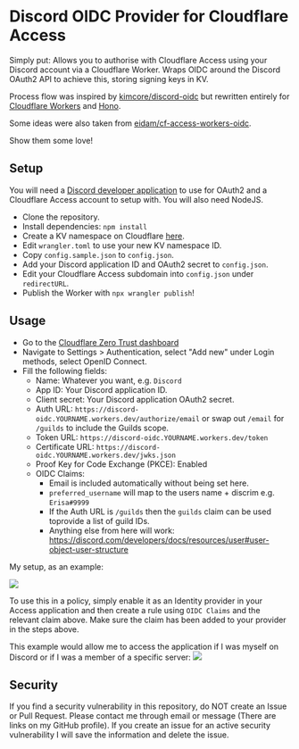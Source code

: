 # Discord OIDC Provider for Cloudflare Access

Simply put: Allows you to authorise with Cloudflare Access using your Discord account via a Cloudflare Worker. Wraps OIDC around the Discord OAuth2 API to achieve this, storing signing keys in KV. 

Process flow was inspired by [kimcore/discord-oidc](https://github.com/kimcore/discord-oidc) but rewritten entirely for [Cloudflare Workers](https://workers.cloudflare.com/) and [Hono](https://honojs.dev/).

Some ideas were also taken from [eidam/cf-access-workers-oidc](https://github.com/eidam/cf-access-workers-oidc).

Show them some love!

## Setup

You will need a [Discord developer application](https://discord.com/developers/applications) to use for OAuth2 and a Cloudflare Access account to setup with. You will also need NodeJS.

- Clone the repository.
- Install dependencies: `npm install`
- Create a KV namespace on Cloudflare [here](https://dash.cloudflare.com/?to=/:account/workers/kv/namespaces).
- Edit `wrangler.toml` to use your new KV namespace ID.
- Copy `config.sample.json` to `config.json`.
- Add your Discord application ID and OAuth2 secret to `config.json`.
- Edit your Cloudflare Access subdomain into `config.json` under `redirectURL`.
- Publish the Worker with `npx wrangler publish`!

## Usage

- Go to the [Cloudflare Zero Trust dashboard](https://one.dash.cloudflare.com)
- Navigate to Settings > Authentication, select "Add new" under Login methods, select OpenID Connect.
- Fill the following fields:
    - Name: Whatever you want, e.g. `Discord`
    - App ID: Your Discord application ID.
    - Client secret: Your Discord application OAuth2 secret.
    - Auth URL: `https://discord-oidc.YOURNAME.workers.dev/authorize/email` or swap out `/email` for `/guilds` to include the Guilds scope.
    - Token URL:  `https://discord-oidc.YOURNAME.workers.dev/token`
    - Certificate URL: `https://discord-oidc.YOURNAME.workers.dev/jwks.json`
    - Proof Key for Code Exchange (PKCE): Enabled
    - OIDC Claims:
        - Email is included automatically without being set here.
        - `preferred_username` will map to the users name + discrim e.g. `Erisa#9999`
        - If the Auth URL is `/guilds` then the `guilds` claim can be used toprovide a list of guild IDs.
        - Anything else from here will work: https://discord.com/developers/docs/resources/user#user-object-user-structure

My setup, as an example:

![](https://up.erisa.uk/firefox_5978jWH1ti.png)

To use this in a policy, simply enable it as an Identity provider in your Access application and then create a rule using `OIDC Claims` and the relevant claim above. Make sure the claim has been added to your provider in the steps above.

This example would allow me to access the application if I was myself on Discord or if I was a member of a specific server:
![](https://up.erisa.uk/firefox_1w0BXtk80X.png)

## Security

If you find a security vulnerability in this repository, do NOT create an Issue or Pull Request. Please contact me through email or message (There are links on my GitHub profile). If you create an issue for an active security vulnerability I will save the information and delete the issue.

